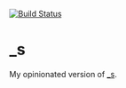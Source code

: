 [![Build Status](https://travis-ci.org/josephfusco/_s.svg?branch=master)](https://travis-ci.org/josephfusco/_s)

_s
===

My opinionated version of [_s](https://github.com/Automattic/_s).
